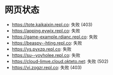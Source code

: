 # 网页状态
- https://tote.kaikaixin.repl.co: 失败 (403)
- https://apping.eywjx.repl.co: 失败
- https://game-example.rdianc.repl.co: 失败
- https://beaspy--hting.repl.co: 失败
- https://ys.pyxzp.repl.co: 失败
- https://su--yoyholee.repl.co: 失败
- https://cloud-limve.cloud.okteto.net: 失败 (502)
- https://vi.zogzr.repl.co: 失败 (403)
